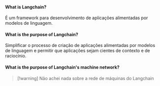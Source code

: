
#### What is Langchain?

É um framework para desenvolvimento de aplicações alimentadas por modelos de linguagem.
#### What is the purpose of Langchain?

Simplificar o processo de criação de aplicações alimentadas por modelos de linguagem e permitir que aplicações sejam cientes de contexto e de raciocínio.
#### What is the purpose of Langchain's machine network?

> [!warning] Não achei nada sobre a rede de máquinas do Langchain